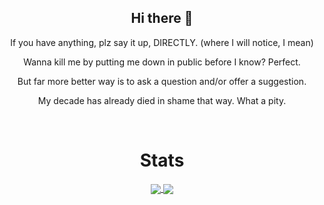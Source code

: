 <h2 align="center">Hi there 👋</h2>
<p align="center">
<p align="center">If you have anything, plz say it up, DIRECTLY. (where I will notice, I mean)  </p>
<p align="center">Wanna kill me by putting me down in public before I know? Perfect.</p>
<p align="center">But far more better way is to ask a question and/or offer a suggestion.  </p>
<p align="center">My decade has already died in shame that way. What a pity. </p>
</p>
<br>
<h1 align="center">Stats</h1>
<p align="center">
  <a href="https://github.com/anuraghazra/github-readme-stats">
    <img align="center" src="https://github-readme-stats.vercel.app/api?username=Djur13&show_icons=true&theme=tokyonight" />
  </a>
<!--  <a href="https://github.com/vn7n24fzkq/github-profile-summary-cards">
  <img align="center" src="https://github-profile-summary-cards.vercel.app/api/cards/profile-details?username=Djur13&theme=tokyonight" />
  </a>-->
  <a href="https://github.com/ryo-ma/github-profile-trophy">
    <img align="center" src="https://github-profile-trophy.vercel.app/?username=Djur13&theme=tokyonight&no-frame=true&no-bg=true"  />
  </a>
  <!--
[![Readme Card](https://github-readme-stats.vercel.app/api/pin/?username=anuraghazra&repo=)](https://github.com/anuraghazra/github-readme-stats)
[![Top Langs](https://github-readme-stats.vercel.app/api/top-langs/?username=Djur13&layout=compact)](https://github.com/anuraghazra/github-readme-stats)
-->
</p>
